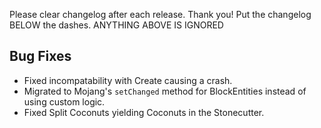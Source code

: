 Please clear changelog after each release.
Thank you!
Put the changelog BELOW the dashes. ANYTHING ABOVE IS IGNORED

Bug Fixes
-----------------
- Fixed incompatability with Create causing a crash.
- Migrated to Mojang's `setChanged` method for BlockEntities instead of using custom logic.
- Fixed Split Coconuts yielding Coconuts in the Stonecutter.
